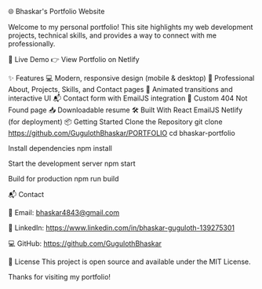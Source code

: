 🌐 Bhaskar's Portfolio Website

Welcome to my personal portfolio! This site highlights my web development projects, technical skills, and provides a way to connect with me professionally.

🚀 Live Demo
👉 View Portfolio on Netlify

✨ Features
💻 Modern, responsive design (mobile & desktop)
📄 Professional About, Projects, Skills, and Contact pages
🎨 Animated transitions and interactive UI
📬 Contact form with EmailJS integration
🚫 Custom 404 Not Found page
📥 Downloadable resume
🛠️ Built With
React
EmailJS
Netlify (for deployment)
📦 Getting Started
Clone the Repository
git clone https://github.com/GugulothBhaskar/PORTFOLIO
cd bhaskar-portfolio

Install dependencies
npm install

Start the development server
npm start

Build for production
npm run build

📬 Contact

📧 Email: bhaskar4843@gmail.com

🔗 LinkedIn: https://www.linkedin.com/in/bhaskar-guguloth-139275301

💻 GitHub: https://github.com/GugulothBhaskar

📝 License
This project is open source and available under the MIT License.

Thanks for visiting my portfolio!
